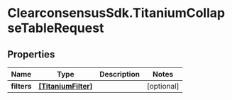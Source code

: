 # ClearconsensusSdk.TitaniumCollapseTableRequest

## Properties

Name | Type | Description | Notes
------------ | ------------- | ------------- | -------------
**filters** | [**[TitaniumFilter]**](TitaniumFilter.md) |  | [optional] 


